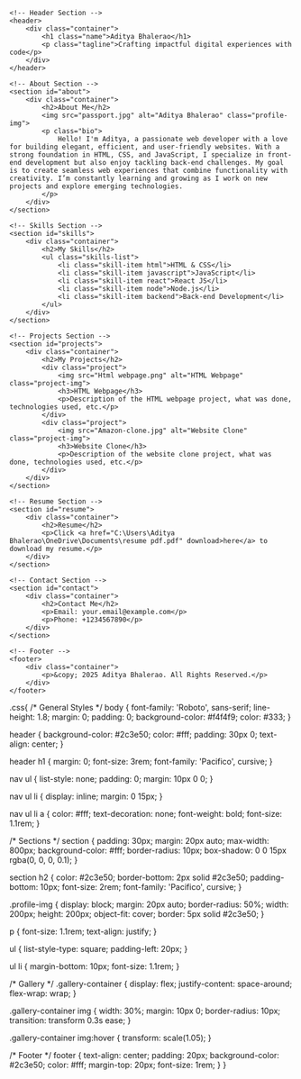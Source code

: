 <!DOCTYPE html>
<html lang="en">
<head>
    <meta charset="UTF-8">
    <meta name="viewport" content="width=device-width, initial-scale=1.0">
    <title>Aditya Bhalerao - Portfolio</title>
    <link rel="stylesheet" href="styles.css">
</head>
<body>

    <!-- Header Section -->
    <header>
        <div class="container">
            <h1 class="name">Aditya Bhalerao</h1>
            <p class="tagline">Crafting impactful digital experiences with code</p>
        </div>
    </header>

    <!-- About Section -->
    <section id="about">
        <div class="container">
            <h2>About Me</h2>
            <img src="passport.jpg" alt="Aditya Bhalerao" class="profile-img">
            <p class="bio">
                Hello! I'm Aditya, a passionate web developer with a love for building elegant, efficient, and user-friendly websites. With a strong foundation in HTML, CSS, and JavaScript, I specialize in front-end development but also enjoy tackling back-end challenges. My goal is to create seamless web experiences that combine functionality with creativity. I’m constantly learning and growing as I work on new projects and explore emerging technologies.
            </p>
        </div>
    </section>

    <!-- Skills Section -->
    <section id="skills">
        <div class="container">
            <h2>My Skills</h2>
            <ul class="skills-list">
                <li class="skill-item html">HTML & CSS</li>
                <li class="skill-item javascript">JavaScript</li>
                <li class="skill-item react">React JS</li>
                <li class="skill-item node">Node.js</li>
                <li class="skill-item backend">Back-end Development</li>
            </ul>
        </div>
    </section>

    <!-- Projects Section -->
    <section id="projects">
        <div class="container">
            <h2>My Projects</h2>
            <div class="project">
                <img src="Html webpage.png" alt="HTML Webpage" class="project-img">
                <h3>HTML Webpage</h3>
                <p>Description of the HTML webpage project, what was done, technologies used, etc.</p>
            </div>
            <div class="project">
                <img src="Amazon-clone.jpg" alt="Website Clone" class="project-img">
                <h3>Website Clone</h3>
                <p>Description of the website clone project, what was done, technologies used, etc.</p>
            </div>
        </div>
    </section>

    <!-- Resume Section -->
    <section id="resume">
        <div class="container">
            <h2>Resume</h2>
            <p>Click <a href="C:\Users\Aditya Bhalerao\OneDrive\Documents\resume pdf.pdf" download>here</a> to download my resume.</p>
        </div>
    </section>

    <!-- Contact Section -->
    <section id="contact">
        <div class="container">
            <h2>Contact Me</h2>
            <p>Email: your.email@example.com</p>
            <p>Phone: +1234567890</p>
        </div>
    </section>

    <!-- Footer -->
    <footer>
        <div class="container">
            <p>&copy; 2025 Aditya Bhalerao. All Rights Reserved.</p>
        </div>
    </footer>

</body>
</html>

.css{
/* General Styles */
body {
    font-family: 'Roboto', sans-serif;
    line-height: 1.8;
    margin: 0;
    padding: 0;
    background-color: #f4f4f9;
    color: #333;
}

header {
    background-color: #2c3e50;
    color: #fff;
    padding: 30px 0;
    text-align: center;
}

header h1 {
    margin: 0;
    font-size: 3rem;
    font-family: 'Pacifico', cursive;
}

nav ul {
    list-style: none;
    padding: 0;
    margin: 10px 0 0;
}

nav ul li {
    display: inline;
    margin: 0 15px;
}

nav ul li a {
    color: #fff;
    text-decoration: none;
    font-weight: bold;
    font-size: 1.1rem;
}

/* Sections */
section {
    padding: 30px;
    margin: 20px auto;
    max-width: 800px;
    background-color: #fff;
    border-radius: 10px;
    box-shadow: 0 0 15px rgba(0, 0, 0, 0.1);
}

section h2 {
    color: #2c3e50;
    border-bottom: 2px solid #2c3e50;
    padding-bottom: 10px;
    font-size: 2rem;
    font-family: 'Pacifico', cursive;
}

.profile-img {
    display: block;
    margin: 20px auto;
    border-radius: 50%;
    width: 200px;
    height: 200px;
    object-fit: cover;
    border: 5px solid #2c3e50;
}

p {
    font-size: 1.1rem;
    text-align: justify;
}

ul {
    list-style-type: square;
    padding-left: 20px;
}

ul li {
    margin-bottom: 10px;
    font-size: 1.1rem;
}

/* Gallery */
.gallery-container {
    display: flex;
    justify-content: space-around;
    flex-wrap: wrap;
}

.gallery-container img {
    width: 30%;
    margin: 10px 0;
    border-radius: 10px;
    transition: transform 0.3s ease;
}

.gallery-container img:hover {
    transform: scale(1.05);
}

/* Footer */
footer {
    text-align: center;
    padding: 20px;
    background-color: #2c3e50;
    color: #fff;
    margin-top: 20px;
    font-size: 1rem;
}
}
